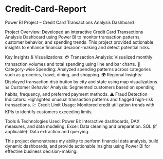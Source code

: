 # Credit-Card-Report
Power BI Project – Credit Card Transactions Analysis Dashboard

Project Overview:
Developed an interactive Credit Card Transactions Analysis Dashboard using Power BI to monitor transaction patterns, customer behavior, and spending trends. This project provided actionable insights to enhance financial decision-making and detect potential risks.

Key Insights & Visualizations:
💳 Transaction Analysis: Visualized monthly transaction volumes and total spending using line and bar charts.
🧾 Category-wise Spending: Analyzed spending patterns across categories such as groceries, travel, dining, and shopping.
🌍 Regional Insights: Displayed transaction distribution by city and state using map visualizations.
📊 Customer Behavior Analysis: Segmented customers based on spending habits, frequency, and preferred payment methods.
⚠️ Fraud Detection Indicators: Highlighted unusual transaction patterns and flagged high-risk transactions.
💹 Credit Limit Usage: Monitored credit utilization trends with KPIs to identify customers exceeding limits.

Tools & Technologies Used:
Power BI: Interactive dashboards, DAX measures, and data modeling.
Excel: Data cleaning and preparation.
SQL (if applicable): Data extraction and querying.

This project demonstrates my ability to perform financial data analysis, build dynamic dashboards, 
and provide actionable insights using Power BI for effective business decision-making.
